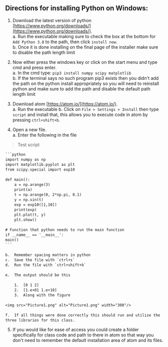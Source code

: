 ## Directions for installing Python on Windows:

1.	Download the latest version of python [https://www.python.org/downloads/](https://www.python.org/downloads/).   
a.	Run the executable making sure to check the box at the bottom for `Add Python 3.8` to the path, then click `install now`.  
b.	Once it is done installing on the final page of the installer make sure to disable the path length limit

2.	Now either press the windows key or click on the start menu and type cmd and press enter.   
a.	In the cmd type: `pip3 install numpy scipy matplotlib`    
b.	If the terminal says no such program pip3 exists then you didn't add the path on the python install appropriately so you will need to reinstall python and make sure to add the path and disable the default path length limit

3.	  Download atom [https://atom.io/](https://atom.io/).  
a.	Run the executable
b.	Click on `File > Settings > Install` then type `script` and install that, this allows you to execute code in atom by pressing `ctrl+shift+b`.

4.	Open a new file.     
   a.	Enter the following in the file  
   >Test script
   
	```python 
	import numpy as np
	import matplotlib.pyplot as plt
	from scipy.special import exp10
	
	def main():
   		a = np.arange(3)
   		print(a)
    	t = np.arange(0, 2*np.pi, 0.1)
    	y = np.sin(t)
    	exp = exp10([1,10])
    	print(exp)
    	plt.plot(t, y)
    	plt.show()
	
	# Function that python needs to run the main function
	if __name__ == '__main__':
	main()
	```   
	
	b.	Remember spacing matters in python  
	c.	Save the file with `ctrl+s`   
	d.	Run the file with `ctrl+shift+b`  

	e.	The output should be this

		1.	[0 1 2]  
		2.	[1.e+01 1.e+10]  
		3.	Along with the figure  

	<img src="Picture1.png" alt="Picture1.png" width="300"/>

	f.	If all things were done correctly this should run and utilize the three libraries for this class.


5.	If you would like for ease of access you could create a folder specifically for class code and path to there in atom so that way you don't need to remember the default installation area of atom and its files.
